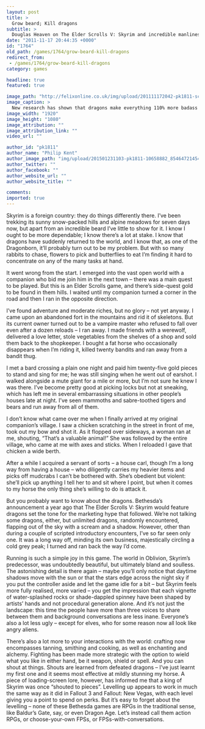 ```yaml
---
layout: post
title: >
  Grow beard; Kill dragons
subtitle: >
  Douglas Heaven on The Elder Scrolls V: Skyrim and incredible manliness
date: "2011-11-17 20:44:35 +0000"
id: "1764"
old_path: /games/1764/grow-beard-kill-dragons
redirect_from:
 - /games/1764/grow-beard-kill-dragons
category: games

headline: true
featured: true

image_path: "http://felixonline.co.uk/img/upload/201111172042-pk1811-screenshot5.jpg"
image_caption: >
  New research has shown that dragons make everything 110% more badass
image_width: "1920"
image_height: "1080"
image_attribution: ""
image_attribution_link: ""
video_url: ""

author_id: "pk1811"
author_name: "Philip Kent"
author_image_path: "img/upload/201501231103-pk1811-10658882_854647214546821_3333206013421282229_o.jpg"
author_twitter: ""
author_facebook: ""
author_website_url: ""
author_website_title: ""

comments:
imported: true
---
```


Skyrim is a foreign country: they do things differently there. I’ve been trekking its sunny snow-packed hills and alpine meadows for seven days now, but apart from an incredible beard I’ve little to show for it. I know I ought to be more dependable; I know there’s a lot at stake. I know that dragons have suddenly returned to the world, and I know that, as one of the Dragonborn, it’ll probably turn out to be my problem. But with so many rabbits to chase, flowers to pick and butterflies to eat I’m finding it hard to concentrate on any of the many tasks at hand.

It went wrong from the start. I emerged into the vast open world with a companion who bid me join him in the next town – there was a main quest to be played. But this is an Elder Scrolls game, and there’s side-quest gold to be found in them hills. I waited until my companion turned a corner in the road and then I ran in the opposite direction.

I’ve found adventure and moderate riches, but no glory – not yet anyway. I came upon an abandoned fort in the mountains and rid it of skeletons. But its current owner turned out to be a vampire master who refused to fall over even after a dozen reloads – I ran away. I made friends with a werewolf, delivered a love letter, stole vegetables from the shelves of a shop and sold them back to the shopkeeper. I bought a fat horse who occasionally disappears when I’m riding it, killed twenty bandits and ran away from a bandit thug.

I met a bard crossing a plain one night and paid him twenty-five gold pieces to stand and sing for me; he was still singing when he went out of earshot. I walked alongside a mute giant for a mile or more, but I’m not sure he knew I was there. I’ve become pretty good at picking locks but not at sneaking, which has left me in several embarrassing situations in other people’s houses late at night. I’ve seen mammoths and sabre-toothed tigers and bears and run away from all of them.

I don’t know what came over me when I finally arrived at my original companion’s village. I saw a chicken scratching in the street in front of me, took out my bow and shot it. As it flopped over sideways, a woman ran at me, shouting, “That’s a valuable animal!” She was followed by the entire village, who came at me with axes and sticks. When I reloaded I gave that chicken a wide berth.

After a while I acquired a servant of sorts – a house carl, though I’m a long way from having a house – who diligently carries my heavier items and picks off mudcrabs I can’t be bothered with. She’s obedient but violent: she’ll pick up anything I tell her to and sit where I point, but when it comes to my horse the only thing she’s willing to do is attack it.

But you probably want to know about the dragons. Bethesda’s announcement a year ago that The Elder Scrolls V: Skyrim would feature dragons set the tone for the marketing hype that followed. We’re not talking some dragons, either, but unlimited dragons, randomly encountered, flapping out of the sky with a scream and a shadow. However, other than during a couple of scripted introductory encounters, I’ve so far seen only one. It was a long way off, minding its own business, majestically circling a cold grey peak; I turned and ran back the way I’d come.

Running is such a simple joy in this game. The world in Oblivion, Skyrim’s predecessor, was undoubtedly beautiful, but ultimately bland and soulless. The astonishing detail is there again – maybe you’ll only notice that daytime shadows move with the sun or that the stars edge across the night sky if you put the controller aside and let the game idle for a bit – but Skyrim feels more fully realised, more varied – you get the impression that each vignette of water-splashed rocks or shade-dappled spinney have been shaped by artists’ hands and not procedural generation alone. And it’s not just the landscape: this time the people have more than three voices to share between them and background conversations are less inane. Everyone’s also a lot less ugly – except for elves, who for some reason now all look like angry aliens.

There’s also a lot more to your interactions with the world: crafting now encompasses tanning, smithing and cooking, as well as enchanting and alchemy. Fighting has been made more strategic with the option to wield what you like in either hand, be it weapon, shield or spell. And you can shout at things. Shouts are learned from defeated dragons – I’ve just learnt my first one and it seems most effective at mildly stunning my horse. A piece of loading-screen lore, however, has informed me that a king of Skyrim was once “shouted to pieces”. Levelling up appears to work in much the same way as it did in Fallout 3 and Fallout: New Vegas, with each level giving you a point to spend on perks. But it’s easy to forget about the levelling – none of these Bethesda games are RPGs in the traditional sense, like Baldur’s Gate, say, or even Dragon Age. Let’s instead call them action RPGs, or choose-your-own FPSs, or FPSs-with-conversations.
